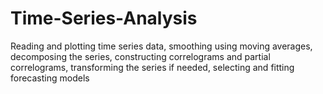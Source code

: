 # Time-Series-Analysis
Reading and plotting time series data, smoothing using moving averages, decomposing the series, constructing correlograms and partial correlograms, transforming the series if needed, selecting and fitting forecasting models
